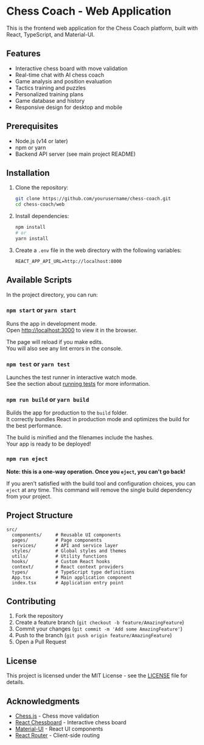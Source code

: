 # Chess Coach - Web Application

This is the frontend web application for the Chess Coach platform, built with React, TypeScript, and Material-UI.

## Features

- Interactive chess board with move validation
- Real-time chat with AI chess coach
- Game analysis and position evaluation
- Tactics training and puzzles
- Personalized training plans
- Game database and history
- Responsive design for desktop and mobile

## Prerequisites

- Node.js (v14 or later)
- npm or yarn
- Backend API server (see main project README)

## Installation

1. Clone the repository:
   ```bash
   git clone https://github.com/yourusername/chess-coach.git
   cd chess-coach/web
   ```

2. Install dependencies:
   ```bash
   npm install
   # or
   yarn install
   ```

3. Create a `.env` file in the web directory with the following variables:
   ```env
   REACT_APP_API_URL=http://localhost:8000
   ```

## Available Scripts

In the project directory, you can run:

### `npm start` or `yarn start`

Runs the app in development mode.\
Open [http://localhost:3000](http://localhost:3000) to view it in the browser.

The page will reload if you make edits.\
You will also see any lint errors in the console.

### `npm test` or `yarn test`

Launches the test runner in interactive watch mode.\
See the section about [running tests](https://facebook.github.io/create-react-app/docs/running-tests) for more information.

### `npm run build` or `yarn build`

Builds the app for production to the `build` folder.\
It correctly bundles React in production mode and optimizes the build for the best performance.

The build is minified and the filenames include the hashes.\
Your app is ready to be deployed!

### `npm run eject`

**Note: this is a one-way operation. Once you `eject`, you can't go back!**

If you aren't satisfied with the build tool and configuration choices, you can `eject` at any time. This command will remove the single build dependency from your project.

## Project Structure

```
src/
  components/     # Reusable UI components
  pages/          # Page components
  services/       # API and service layer
  styles/         # Global styles and themes
  utils/          # Utility functions
  hooks/          # Custom React hooks
  context/        # React context providers
  types/          # TypeScript type definitions
  App.tsx         # Main application component
  index.tsx       # Application entry point
```

## Contributing

1. Fork the repository
2. Create a feature branch (`git checkout -b feature/AmazingFeature`)
3. Commit your changes (`git commit -m 'Add some AmazingFeature'`)
4. Push to the branch (`git push origin feature/AmazingFeature`)
5. Open a Pull Request

## License

This project is licensed under the MIT License - see the [LICENSE](LICENSE) file for details.

## Acknowledgments

- [Chess.js](https://github.com/jhlywa/chess.js) - Chess move validation
- [React Chessboard](https://github.com/Clariity/react-chessboard) - Interactive chess board
- [Material-UI](https://material-ui.com/) - React UI components
- [React Router](https://reactrouter.com/) - Client-side routing
